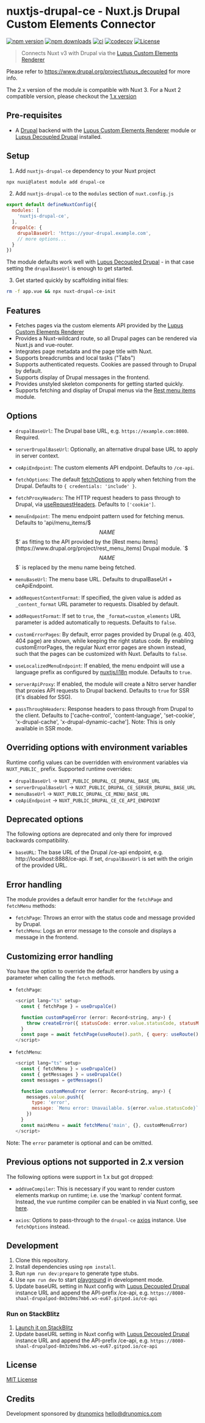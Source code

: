 # nuxtjs-drupal-ce - Nuxt.js Drupal Custom Elements Connector

[![npm version][npm-version-src]][npm-version-href]
[![npm downloads][npm-downloads-src]][npm-downloads-href]
[![ci](https://github.com/drunomics/nuxtjs-drupal-ce/actions/workflows/ci.yml/badge.svg?branch=2.x)](https://github.com/drunomics/nuxtjs-drupal-ce/actions/workflows/ci.yml)
[![codecov][codecov-src]][codecov-href]
[![License][license-src]][license-href]

> Connects Nuxt v3 with Drupal via the [Lupus Custom Elements Renderer](https://www.drupal.org/project/lupus_ce_renderer) 

Please refer to https://www.drupal.org/project/lupus_decoupled for more info.

The 2.x version of the module is compatible with Nuxt 3. For a Nuxt 2 compatible version, please checkout the [1.x version](https://github.com/drunomics/nuxtjs-drupal-ce/tree/1.x)


## Pre-requisites

* A [Drupal](https://drupal.org) backend with the 
  [Lupus Custom Elements Renderer](https://www.drupal.org/project/lupus_ce_renderer) 
  module or [Lupus Decoupled Drupal](https://www.drupal.org/project/lupus_decoupled) installed. 

## Setup

1. Add `nuxtjs-drupal-ce` dependency to your Nuxt project

```bash
npx nuxi@latest module add drupal-ce
```

2. Add `nuxtjs-drupal-ce` to the `modules` section of `nuxt.config.js`

```js
export default defineNuxtConfig({
  modules: [
    'nuxtjs-drupal-ce',
  ],
  drupalCe: {
    drupalBaseUrl: 'https://your-drupal.example.com',
    // more options...
  }
})
```

The module defaults work well with [Lupus Decoupled Drupal](https://www.drupal.org/project/lupus_decoupled) - in that case setting the
`drupalBaseUrl` is enough to get started.

3. Get started quickly by scaffolding initial files:
```bash
rm -f app.vue && npx nuxt-drupal-ce-init
```


## Features

* Fetches pages via the custom elements API provided by the [Lupus Custom Elements Renderer](https://www.drupal.org/project/lupus_ce_renderer) 
* Provides a Nuxt-wildcard route, so all Drupal pages can be rendered via Nuxt.js and vue-router.
* Integrates page metadata and the page title with Nuxt.
* Supports breadcrumbs and local tasks ("Tabs")
* Supports authenticated requests. Cookies are passed through to Drupal by default.
* Supports display of Drupal messages in the frontend.
* Provides unstyled skeleton components for getting started quickly.
* Supports fetching and display of Drupal menus via the [Rest menu items](https://www.drupal.org/project/rest_menu_items) module.


## Options

- `drupalBaseUrl`: The Drupal base URL, e.g. `https://example.com:8080`. Required.

- `serverDrupalBaseUrl`: Optionally, an alternative drupal base URL to apply in server context.

- `ceApiEndpoint`: The custom elements API endpoint. Defaults to `/ce-api`.

- `fetchOptions`: The default [fetchOptions](https://nuxt.com/docs/api/composables/use-fetch#params)
   to apply when fetching from the Drupal. Defaults to `{ credentials: 'include' }`.

- `fetchProxyHeaders`: The HTTP request headers to pass through to Drupal, via [useRequestHeaders](https://nuxt.com/docs/api/composables/use-request-headers#userequestheaders). Defaults to `['cookie']`.

- `menuEndpoint`: The menu endpoint pattern used for fetching menus. Defaults to 'api/menu_items/$$$NAME$$$' as fitting
  to the API provided by the [Rest menu items](https://www.drupal.org/project/rest_menu_items) Drupal module.
  `$$$NAME$$$` is replaced by the menu name being fetched.

- `menuBaseUrl`: The menu base URL. Defaults to drupalBaseUrl + ceApiEndpoint.

- `addRequestContentFormat`: If specified, the given value is added as `_content_format`
  URL parameter to requests. Disabled by default.

- `addRequestFormat`: If set to `true`, the `_format=custom_elements` URL parameter
is added automatically to requests. Defaults to `false`.

- `customErrorPages`: By default, error pages provided by Drupal (e.g. 403, 404 page) are shown,
  while keeping the right status code. By enabling customErrorPages, the regular Nuxt error
  pages are shown instead, such that the pages can be customized with Nuxt. Defaults to `false`.

- `useLocalizedMenuEndpoint`: If enabled, the menu endpoint will use a language prefix as configured by [nuxtjs/i18n](https://v8.i18n.nuxtjs.org) module. Defaults to `true`.

- `serverApiProxy`: If enabled, the module will create a Nitro server handler that proxies API requests to Drupal backend. Defaults to `true` for SSR (it's disabled for SSG).

- `passThroughHeaders`: Response headers to pass through from Drupal to the client. Defaults to ['cache-control', 'content-language', 'set-cookie', 'x-drupal-cache', 'x-drupal-dynamic-cache']. Note: This is only available in SSR mode.

## Overriding options with environment variables

Runtime config values can be overridden with environment variables via `NUXT_PUBLIC_` prefix. Supported runtime overrides:

- `drupalBaseUrl` -> `NUXT_PUBLIC_DRUPAL_CE_DRUPAL_BASE_URL`
- `serverDrupalBaseUrl` -> `NUXT_PUBLIC_DRUPAL_CE_SERVER_DRUPAL_BASE_URL`
- `menuBaseUrl` -> `NUXT_PUBLIC_DRUPAL_CE_MENU_BASE_URL`
- `ceApiEndpoint` -> `NUXT_PUBLIC_DRUPAL_CE_CE_API_ENDPOINT`

## Deprecated options

The following options are deprecated and only there for improved backwards compatibility.

- `baseURL`: The base URL of the Drupal /ce-api endpoint, e.g. http://localhost:8888/ce-api.
   If set, `drupalBaseUrl` is set with the origin of the provided URL.


## Error handling

The module provides a default error handler for the `fetchPage` and `fetchMenu` methods:

- `fetchPage`: Throws an error with the status code and message provided by Drupal.
- `fetchMenu`: Logs an error message to the console and displays a message in the frontend.

## Customizing error handling

You have the option to override the default error handlers by using a parameter when calling the `fetch` methods.

- `fetchPage`:
  ```javascript
  <script lang="ts" setup>
    const { fetchPage } = useDrupalCe()

    function customPageError (error: Record<string, any>) {
      throw createError({ statusCode: error.value.statusCode, statusMessage: 'No access.', data: {}, fatal: true })
    }
    const page = await fetchPage(useRoute().path, { query: useRoute().query }, customPageError)
  </script>
  ```

- `fetchMenu`:
  ```javascript
  <script lang="ts" setup>
    const { fetchMenu } = useDrupalCe()
    const { getMessages } = useDrupalCe()
    const messages = getMessages()

    function customMenuError (error: Record<string, any>) {
      messages.value.push({
        type: 'error',
        message: `Menu error: Unavailable. ${error.value.statusCode}`
      })
    }
    const mainMenu = await fetchMenu('main', {}, customMenuError)
  </script>
  ```

Note: The `error` parameter is optional and can be omitted.

## Previous options not supported in 2.x version

The following options were support in 1.x but got dropped:

- `addVueCompiler`: This is necessary if you want to render custom elements markup on runtime;
  i.e. use the 'markup' content format. Instead, the vue runtime compiler can be enabled in via
  Nuxt config, see [here](https://github.com/nuxt/framework/pull/4762).

- `axios`: Options to pass-through to the `drupal-ce`
  [axios](https://github.com/nuxt-community/axios-module) instance. Use `fetchOptions` instead.


## Development

1. Clone this repository.
2. Install dependencies using `npm install`.
3. Run `npm run dev:prepare` to generate type stubs.
4. Use `npm run dev` to start [playground](./playground) in development mode.
5. Update baseURL setting in Nuxt config with [Lupus Decoupled Drupal](https://www.drupal.org/project/lupus_decoupled) instance URL and append the API-prefix /ce-api, e.g. `https://8080-shaal-drupalpod-8m3z0ms7mb6.ws-eu67.gitpod.io/ce-api`

### Run on StackBlitz

1. [Launch it on StackBlitz](https://stackblitz.com/fork/github/drunomics/nuxtjs-drupal-ce/tree/2.x?startScript=dev:prepare,dev&file=playground/nuxt.config.ts)
2. Update baseURL setting in Nuxt config with [Lupus Decoupled Drupal](https://www.drupal.org/project/lupus_decoupled) instance URL and append the API-prefix /ce-api, e.g. `https://8080-shaal-drupalpod-8m3z0ms7mb6.ws-eu67.gitpod.io/ce-api`


## License

[MIT License](./LICENSE)

## Credits

Development sponsored by [drunomics](https://drunomics.com) <hello@drunomics.com>

<!-- Badges -->
[npm-version-src]: https://img.shields.io/npm/v/nuxtjs-drupal-ce/latest.svg
[npm-version-href]: https://npmjs.com/package/nuxtjs-drupal-ce

[npm-downloads-src]: https://img.shields.io/npm/dt/nuxtjs-drupal-ce.svg
[npm-downloads-href]: https://npmjs.com/package/nuxtjs-drupal-ce

[codecov-src]: https://codecov.io/gh/drunomics/nuxt-module-drupal-ce/branch/1.x/graph/badge.svg?token=vX3zknQWZv
[codecov-href]: https://codecov.io/gh/drunomics/nuxt-module-drupal-ce

[license-src]: https://img.shields.io/npm/l/nuxtjs-drupal-ce.svg
[license-href]: https://npmjs.com/package/nuxtjs-drupal-ce
